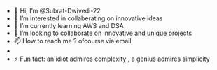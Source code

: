 - 👋 Hi, I’m @Subrat-Dwivedi-22
- 👀 I’m interested in collaberating on innovative ideas
- 🌱 I’m currently learning AWS and DSA
- 💞️ I’m looking to collaborate on innovative and unique projects
- 📫 How to reach me ? ofcourse via email
- 
- ⚡ Fun fact: an idiot admires complexity , a genius admires simplicity

<!---
Subrat-Dwivedi-22/Subrat-Dwivedi-22 is a ✨ special ✨ repository because its `README.md` (this file) appears on your GitHub profile.
You can click the Preview link to take a look at your changes.
--->
